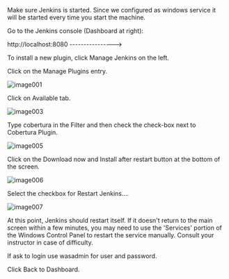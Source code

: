 Make sure Jenkins is started. Since we configured as windows service it will be started every time you start the machine.

Go to the Jenkins console (Dashboard at right):

http://localhost:8080  ---------------->

To install a new plugin, click Manage Jenkins on the left.

Click on the Manage Plugins entry.

![image001](https://user-images.githubusercontent.com/558905/37434281-85a2ef1c-27b5-11e8-9f2e-8dbeb9d029db.png)

Click on Available tab.
 
![image003](https://user-images.githubusercontent.com/558905/37434283-85c62342-27b5-11e8-8042-5bcc519415e2.png)

Type cobertura in the Filter and then check the check-box next to Cobertura Plugin.

![image005](https://user-images.githubusercontent.com/558905/37434285-86196ee4-27b5-11e8-9b2e-39ee5465c748.jpg)

Click on the Download now and Install after restart button at the bottom of the screen.

![image006](https://user-images.githubusercontent.com/558905/37434286-862f4bc4-27b5-11e8-972c-2c21f06c2196.png)

Select the checkbox for Restart Jenkins....

![image007](https://user-images.githubusercontent.com/558905/37434287-8642954e-27b5-11e8-928a-9bd3ce2119ce.png)

At this point, Jenkins should restart itself. If it doesn't return to the main screen within a few minutes, you may need to use the 'Services' portion of the Windows Control Panel to restart the service manually. Consult your instructor in case of difficulty.

If ask to login use wasadmin for user and password.

Click Back to Dashboard.